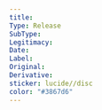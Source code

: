 ```yaml
---
title: 
Type: Release  
SubType:  
Legitimacy: 
Date:  
Label:
Original: 
Derivative: 
sticker: lucide//disc
color: "#3867d6"
---
```

